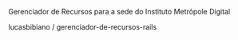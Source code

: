 <p>Gerenciador de Recursos para a sede do Instituto Metrópole Digital</p>

lucasbibiano / gerenciador-de-recursos-rails
